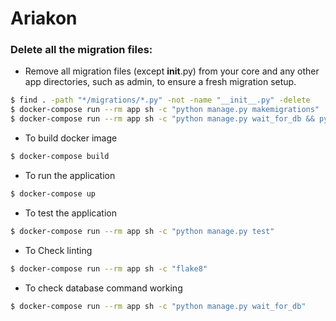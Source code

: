 # Ariakon 

### Delete all the migration files:
* Remove all migration files (except __init__.py) from your core and any other app directories, such as admin, to ensure a fresh migration setup.

```sh
$ find . -path "*/migrations/*.py" -not -name "__init__.py" -delete
$ docker-compose run --rm app sh -c "python manage.py makemigrations"
$ docker-compose run --rm app sh -c "python manage.py wait_for_db && python manage.py migrate"
```

* To build docker image
```sh
$ docker-compose build
```

* To run the application
```sh
$ docker-compose up
```

* To test the application
```sh
$ docker-compose run --rm app sh -c "python manage.py test"
```

* To Check linting
```sh
$ docker-compose run --rm app sh -c "flake8"
```



* To check database command working
```sh
$ docker-compose run --rm app sh -c "python manage.py wait_for_db"
```

